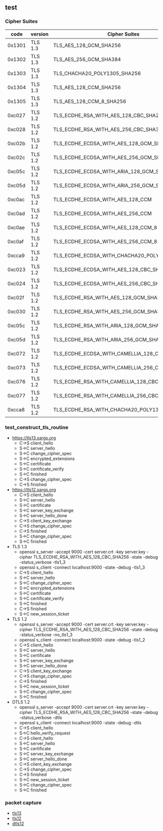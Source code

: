 ## test

### Cipher Suites

| code   | version | Cipher Suites                                 |        |
| --     | --      | --                                            | --     |
| 0x1301 | TLS 1.3 | TLS_AES_128_GCM_SHA256                        | tested |
| 0x1302 | TLS 1.3 | TLS_AES_256_GCM_SHA384                        | tested |
| 0x1303 | TLS 1.3 | TLS_CHACHA20_POLY1305_SHA256                  | tested |
| 0x1304 | TLS 1.3 | TLS_AES_128_CCM_SHA256                        | tested |
| 0x1305 | TLS 1.3 | TLS_AES_128_CCM_8_SHA256                      | tested |
| 0xc027 | TLS 1.2 | TLS_ECDHE_RSA_WITH_AES_128_CBC_SHA256         | tested |
| 0xc028 | TLS 1.2 | TLS_ECDHE_RSA_WITH_AES_256_CBC_SHA384         | tested |
| 0xc02b | TLS 1.2 | TLS_ECDHE_ECDSA_WITH_AES_128_GCM_SHA256       | tested |
| 0xc02c | TLS 1.2 | TLS_ECDHE_ECDSA_WITH_AES_256_GCM_SHA384       | tested |
| 0xc05c | TLS 1.2 | TLS_ECDHE_ECDSA_WITH_ARIA_128_GCM_SHA256      | tested |
| 0xc05d | TLS 1.2 | TLS_ECDHE_ECDSA_WITH_ARIA_256_GCM_SHA384      | tested |
| 0xc0ac | TLS 1.2 | TLS_ECDHE_ECDSA_WITH_AES_128_CCM              | tested |
| 0xc0ad | TLS 1.2 | TLS_ECDHE_ECDSA_WITH_AES_256_CCM              | tested |
| 0xc0ae | TLS 1.2 | TLS_ECDHE_ECDSA_WITH_AES_128_CCM_8            | tested |
| 0xc0af | TLS 1.2 | TLS_ECDHE_ECDSA_WITH_AES_256_CCM_8            | tested |
| 0xcca9 | TLS 1.2 | TLS_ECDHE_ECDSA_WITH_CHACHA20_POLY1305_SHA256 | tested |
| 0xc023 | TLS 1.2 | TLS_ECDHE_ECDSA_WITH_AES_128_CBC_SHA256       | tested |
| 0xc024 | TLS 1.2 | TLS_ECDHE_ECDSA_WITH_AES_256_CBC_SHA384       | tested |
| 0xc02f | TLS 1.2 | TLS_ECDHE_RSA_WITH_AES_128_GCM_SHA256         | tested |
| 0xc030 | TLS 1.2 | TLS_ECDHE_RSA_WITH_AES_256_GCM_SHA384         | tested |
| 0xc05c | TLS 1.2 | TLS_ECDHE_RSA_WITH_ARIA_128_GCM_SHA256        | tested |
| 0xc05d | TLS 1.2 | TLS_ECDHE_RSA_WITH_ARIA_256_GCM_SHA384        | tested |
| 0xc072 | TLS 1.2 | TLS_ECDHE_ECDSA_WITH_CAMELLIA_128_CBC_SHA256  | tested |
| 0xc073 | TLS 1.2 | TLS_ECDHE_ECDSA_WITH_CAMELLIA_256_CBC_SHA384  | tested |
| 0xc076 | TLS 1.2 | TLS_ECDHE_RSA_WITH_CAMELLIA_128_CBC_SHA256    | tested |
| 0xc077 | TLS 1.2 | TLS_ECDHE_RSA_WITH_CAMELLIA_256_CBC_SHA384    | tested |
| 0xcca8 | TLS 1.2 | TLS_ECDHE_RSA_WITH_CHACHA20_POLY1305_SHA256   | tested |

### test_construct_tls_routine

- https://tls13.xargs.org
  - C->S client_hello
  - S->C server_hello
  - S->C change_cipher_spec
  - S->C encrypted_extensions
  - S->C certificate
  - S->C certificate_verify
  - S->C finished
  - C->S change_cipher_spec
  - C->S finished
- https://tls12.xargs.org
  - C->S client_hello
  - S->C server_hello
  - S->C certificate
  - S->C server_key_exchange
  - S->C server_hello_done
  - C->S client_key_exchange
  - C->S change_cipher_spec
  - C->S finished
  - S->C change_cipher_spec
  - S->C finished
- TLS 1.3
  - openssl s_server -accept 9000 -cert server.crt -key server.key -cipher TLS_ECDHE_RSA_WITH_AES_128_CBC_SHA256 -state -debug -status_verbose -tls1_3
  - openssl s_client -connect localhost:9000 -state -debug -tls1_3
  - C->S client_hello
  - S->C server_hello
  - S->C change_cipher_spec
  - S->C encrypted_extensions
  - S->C certificate
  - S->C certificate_verify
  - S->C finished
  - C->S finished
  - S->C new_session_ticket
- TLS 1.2
  - openssl s_server -accept 9000 -cert server.crt -key server.key -cipher TLS_ECDHE_RSA_WITH_AES_128_CBC_SHA256 -state -debug -status_verbose -no_tls1_3
  - openssl s_client -connect localhost:9000 -state -debug -tls1_2
  - C->S client_hello
  - S->C server_hello
  - S->C certificate
  - S->C server_key_exchange
  - S->C server_hello_done
  - C->S client_key_exchange
  - C->S change_cipher_spec
  - C->S finished
  - S->C new_session_ticket
  - S->C change_cipher_spec
  - S->C finished  
- DTLS 1.2
  - openssl s_server -accept 9000 -cert server.crt -key server.key -cipher TLS_ECDHE_RSA_WITH_AES_128_CBC_SHA256 -state -debug -status_verbose -dtls
  - openssl s_client -connect localhost:9000 -state -debug -dtls
  - C->S client_hello
  - S->C hello_verify_request
  - C->S client_hello
  - S->C server_hello
  - S->C certificate
  - S->C server_key_exchange
  - S->C server_hello_done
  - C->S client_key_exchange
  - C->S change_cipher_spec
  - C->S finished
  - S->C new_session_ticket
  - S->C change_cipher_spec
  - S->C finished

### packet capture

* [tls13](tls13/README.md)
* [tls12](tls12/README.md)
* [dtls12](dtls12/README.md)

